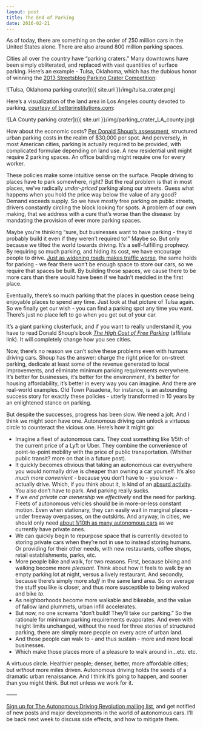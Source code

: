 ```yaml
---
layout: post
title: The End of Parking
date: 2016-02-21
---
```


As of today, there are something on the order of 250 million cars in the United States alone. There are also around 800 million parking spaces. 

Cities all over the country have “parking craters.” Many downtowns have been simply obliterated, and replaced with vast quantities of surface parking. Here’s an example - Tulsa, Oklahoma, which has the dubious honor of winning the [2013 Streetsblog Parking Crater Competition][streetsblog]: 

![Tulsa, Oklahoma parking crater]({{ site.url }}/img/tulsa_crater.png)

Here’s a visualization of the land area in Los Angeles county devoted to parking, [courtesy of betterinstitutions.com][la-parking-crater]: 

![LA County parking crater]({{ site.url }}/img/parking_crater_LA_county.jpg)

How about the economic costs? [Per Donald Shoup’s assessment][shoup-parking-cost], structured urban parking costs in the realm of $30,000 per spot. And perversely, in most American cities, parking is actually required to be provided, with complicated formulae depending on land use. A new residential unit might require 2 parking spaces. An office building might require one for every worker. 

These policies make some intuitive sense on the surface. People driving to places have to park somewhere, right? But the real problem is that in most places, we’ve radically *under-priced* parking along our streets. Guess what happens when you hold the price way below the value of any good? Demand exceeds supply. So we have mostly free parking on public streets, drivers constantly circling the block looking for spots. A problem of our own making, that we address with a cure that’s worse than the disease: by mandating the provision of ever more parking spaces. 

Maybe you’re thinking “sure, but businesses want to have parking - they’d probably build it even if they weren’t required to!” Maybe so. But only because we tilted the world towards driving. It’s a self-fulfilling prophecy. By requiring so much parking, and hiding its cost, we have encourage people to drive. [Just as widening roads makes traffic worse][induced-demand], the same holds for parking - we fear there won’t be enough space to store our cars, so we require that spaces be built. By building those spaces, we cause there to be more cars than there would have been if we hadn’t meddled in the first place.

Eventually, there’s so much parking that the places in question cease being enjoyable places to spend any time. Just look at that picture of Tulsa again. So we finally get our wish - you can find a parking spot any time you want. There’s just no place left to go when you get out of your car. 

It’s a giant parking clusterfuck, and if you want to really understand it, you have to read Donald Shoup’s book [*The High Cost of Free Parking*][high-cost-of-free-parking] (affiliate link). It will completely change how you see cities. 

Now, there’s no reason we can’t solve these problems even with humans driving cars. Shoup has the answer: charge the right price for on-street parking, dedicate at least some of the revenue generated to local improvements, and eliminate minimum parking requirements everywhere. It’s better for businesses, it’s better for the environment, it’s better for housing affordability, it’s better in every way you can imagine. And there are real-world examples. Old Town Pasadena, for instance, is an astounding success story for exactly these policies - utterly transformed in 10 years by an enlightened stance on parking.

But despite the successes, progress has been slow. We need a jolt. And I think we might soon have one. Autonomous driving can unlock a virtuous circle to counteract the vicious one. Here’s how it might go: 

* Imagine a fleet of autonomous cars. They cost something like 1/5th of the current price of a Lyft or Uber. They combine the convenience of point-to-point mobility with the price of public transportation. (Whither public transit? more on that in a future post). 
* It quickly becomes obvious that taking an autonomous car everywhere you would normally drive is cheaper than owning a car yourself. It’s also *much more convenient* - because you don’t have to - you know - actually drive. Which, if you think about it, is kind of an [absurd activity][dinosaurs]. You also don’t have to park. And parking really sucks.
* If we *end private car ownership* we *effectively* end the need for parking. Fleets of autonomous vehicles should be in more-or-less constant motion. Even when stationary, they can easily wait in marginal places - under freeway overpasses, on the outskirts. And anyway, in cities, we should only need [about 1/10th as many autonomous cars][fagnant] as we currently have private ones.
* We can quickly begin to repurpose space that is currently devoted to storing private cars when they’re not in use to instead storing humans. Or providing for their other needs, with new restaurants, coffee shops, retail establishments, parks, etc.
* More people bike and walk, for two reasons. First, because biking and walking become more *pleasant.* Think about how it feels to walk by an empty parking lot at night, versus a lively restaurant. And secondly, because there’s simply more _stuff_ in the same land area. So on average the stuff you like is closer, and thus more susceptible to being walked and bike _to_.
* As neighborhoods become more walkable and bikeable, and the value of fallow land plummets, urban infill accelerates.
* But now, no one screams “don’t build! They’ll take our parking.” So the rationale for minimum parking requirements evaporates. And even with height limits unchanged, without the need for three stories of structured parking, there are simply more people on every acre of urban land. 
* And those people can walk to - and thus sustain - more and more local businesses. 
* Which make those places more of a pleasure to walk around in…etc. etc. 

A virtuous circle. Healthier people; denser, better, more affordable cities; but *without* more miles driven. Autonomous driving holds the seeds of a dramatic urban renaissance. And I think it’s going to happen, and sooner than you might think. But not unless we work for it.

——

[Sign up for The Autonomous Driving Revolution mailing list][mailing-list], and get notified of new posts and major developments in the world of autonomous cars. I’ll be back next week to discuss side effects, and how to mitigate them.

[streetsblog]: http://usa.streetsblog.org/2013/04/09/its-tulsa-vs-milwaukee-in-the-parking-madness-championship/#more-137734
[la-parking-crater]: http://www.betterinstitutions.com/blog/2016/1/2/map-a-parking-lot-with-all-of-la-countys-186-million-parking-spaces
[shoup-parking-cost]: http://shoup.bol.ucla.edu/HighCost.pdf
[dinosaurs]: http://www.qwantz.com/index.php?comic=2587
[high-cost-of-free-parking]: http://amzn.to/1OqVDmZ
[induced-demand]: https://vimeo.com/94457061
[fagnant]: http://www.caee.utexas.edu/prof/kockelman/public_html/TRB15SAVsinAustin.pdf
[mailing-list]: http://eepurl.com/bRkrSP
